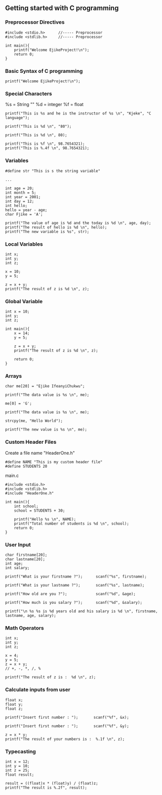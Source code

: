 ## Getting started with C programming

### Preprocessor Directives

```
#include <stdio.h>      //----- Preprocessor
#include <stdlib.h>     //----- Preprocessor

int main(){
    printf("Welcome EjikeProject!\n");
    return 0;
}
```

### Basic Syntax of C programming

```
printf("Welcome EjikeProject!\n");
```

### Special Characters

%s = String ""
%d = integer
%f = float

```
printf("This is %s and he is the instructor of %s \n", "Kjeke", "C language");

printf("This is %d \n", "80");

printf("This is %d \n", 80);

printf("This is %f \n", 98.7654321);
printf("This is %.4f \n", 98.7654321);
```

### Variables

```
#define str "This is s the string variable"

...

int age = 20;
int month = 5;
int year = 2001;
int day = 12;
int hello;
hello = year - age;
char Fjike = 'A';

printf("The value of age is %d and the today is %d \n", age, day);
printf("The result of hello is %d \n", hello);
printf("The new variable is %s", str);
```

### Local Variables

```
int x;
int y;
int z;

x = 10;
y = 5;

z = x + y;
printf("The result of z is %d \n", z);
```

### Global Variable

```
int x = 10;
int y;
int z;

int main(){
    x = 14;
    y = 5;

    z = x + y;
    printf("The result of z is %d \n", z);

    return 0;
}
```

### Arrays

```
char me[20] = "Ejike IfeanyiChukwu";

printf("The data value is %s \n", me);

me[0] = 'G';

printf("The data value is %s \n", me);

strcpy(me, "Hello World");

printf("The new value is %s \n", me);
```

### Custom Header Files

Create a file name "HeaderOne.h"

```
#define NAME "This is my custom header file"
#define STUDENTS 20
```

main.c

```
#include <stdio.h>
#include <stdlib.h>
#include "HeaderOne.h"

int main(){
    int school;
    school = STUDENTS + 30;

    printf("Hello %s \n", NAME);
    printf("Total number of students is %d \n", school);
    return 0;
}
```

### User Input

```
char firstname[20];
char lastname[20];
int age;
int salary;

printf("What is your firstname ?");      scanf("%s", firstname);

printf("What is your lastname ?");       scanf("%s", lastname);

printf("How old are you ?");             scanf("%d", &age);

printf("How much is you salary ?");      scanf("%d", &salary);

printf("\n %s %s is %d years old and his salary is %d \n", firstname, lastname, age, salary);
```

### Math Operators

```
int x;
int y;
int z;

x = 4;
y = 5;
z = x + y;
// +, -, *, /, %

printf("The result of z is :  %d \n", z);
```

### Calculate inputs from user

```
float x;
float y;
float z;

printf("Insert first number : ");       scanf("%f", &x);

printf("Insert first number : ");       scanf("%f", &y);

z = x * y;
printf("The result of your numbers is :  %.1f \n", z);
```

### Typecasting

```
int x = 12;
int y = 10;
int z = 25;
float result;

result = ((float)x * (float)y) / (float)z;
printf("The result is %.2f", result);
```
